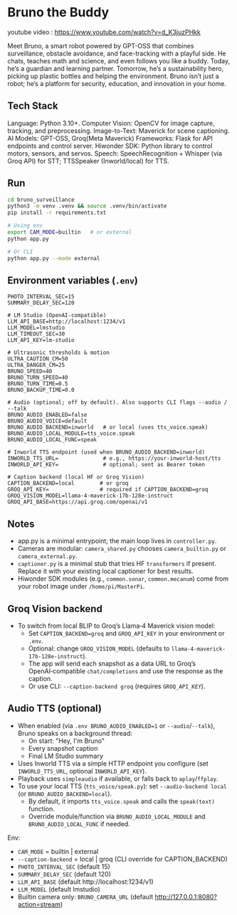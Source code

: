 # Bruno the Buddy

youtube video : https://www.youtube.com/watch?v=d_K3juzPHkk

 Meet Bruno, a smart robot powered by GPT-OSS that combines surveillance, obstacle avoidance, and face-tracking with a playful side. He chats, teaches math and science, and even follows you like a buddy. Today, he’s a guardian and learning partner. Tomorrow, he’s a sustainability hero, picking up plastic bottles and helping the environment. Bruno isn’t just a robot; he’s a platform for security, education, and innovation in your home.

## Tech Stack

Language: Python 3.10+.
Computer Vision: OpenCV for image capture, tracking, and preprocessing.
Image-to-Text:  Maverick for scene captioning.
AI Models: GPT-OSS, Groq(Meta Maverick)
Frameworks: Flask for API endpoints and control server.
Hiwonder SDK: Python library to control motors, sensors, and servos.
Speech: SpeechRecognition + Whisper (via Groq API) for STT; TTSSpeaker
(Inworld/local) for TTS.

## Run
```bash
cd bruno_surveillance
python3 -m venv .venv && source .venv/bin/activate
pip install -r requirements.txt

# Using env
export CAM_MODE=builtin   # or external
python app.py

# Or CLI
python app.py --mode external
```

## Environment variables (`.env`)

```dotenv
PHOTO_INTERVAL_SEC=15
SUMMARY_DELAY_SEC=120

# LM Studio (OpenAI‑compatible)
LLM_API_BASE=http://localhost:1234/v1
LLM_MODEL=lmstudio
LLM_TIMEOUT_SEC=30
LLM_API_KEY=lm-studio

# Ultrasonic thresholds & motion
ULTRA_CAUTION_CM=50
ULTRA_DANGER_CM=25
BRUNO_SPEED=40
BRUNO_TURN_SPEED=40
BRUNO_TURN_TIME=0.5
BRUNO_BACKUP_TIME=0.0

# Audio (optional; off by default). Also supports CLI flags --audio / --talk
BRUNO_AUDIO_ENABLED=false
BRUNO_AUDIO_VOICE=default
BRUNO_AUDIO_BACKEND=inworld   # or local (uses tts_voice.speak)
BRUNO_AUDIO_LOCAL_MODULE=tts_voice.speak
BRUNO_AUDIO_LOCAL_FUNC=speak

# Inworld TTS endpoint (used when BRUNO_AUDIO_BACKEND=inworld)
INWORLD_TTS_URL=              # e.g., https://your-inworld-host/tts
INWORLD_API_KEY=              # optional; sent as Bearer token

# Caption backend (local HF or Groq Vision)
CAPTION_BACKEND=local        # or groq
GROQ_API_KEY=                # required if CAPTION_BACKEND=groq
GROQ_VISION_MODEL=llama-4-maverick-17b-128e-instruct
GROQ_API_BASE=https://api.groq.com/openai/v1
```

## Notes
- app.py is a minimal entrypoint; the main loop lives in `controller.py`.
- Cameras are modular: `camera_shared.py` chooses `camera_builtin.py` or `camera_external.py`.
- `captioner.py` is a minimal stub that tries HF `transformers` if present. Replace it with your existing local captioner for best results.
- Hiwonder SDK modules (e.g., `common.sonar`, `common.mecanum`) come from your robot image under `/home/pi/MasterPi`.

## Groq Vision backend
- To switch from local BLIP to Groq’s Llama‑4 Maverick vision model:
  - Set `CAPTION_BACKEND=groq` and `GROQ_API_KEY` in your environment or `.env`.
  - Optional: change `GROQ_VISION_MODEL` (defaults to `llama-4-maverick-17b-128e-instruct`).
  - The app will send each snapshot as a data URL to Groq’s OpenAI‑compatible `chat/completions` and use the response as the caption.
  - Or use CLI: `--caption-backend groq` (requires `GROQ_API_KEY`).

## Audio TTS (optional)
- When enabled (via `.env BRUNO_AUDIO_ENABLED=1` or `--audio`/`--talk`), Bruno speaks on a background thread:
  - On start: "Hey, I'm Bruno"
  - Every snapshot caption
  - Final LM Studio summary
- Uses Inworld TTS via a simple HTTP endpoint you configure (set `INWORLD_TTS_URL`, optional `INWORLD_API_KEY`).
- Playback uses `simpleaudio` if available, or falls back to `aplay`/`ffplay`.
- To use your local TTS (`tts_voice/speak.py`): set `--audio-backend local` (or `BRUNO_AUDIO_BACKEND=local`).
   - By default, it imports `tts_voice.speak` and calls the `speak(text)` function.
   - Override module/function via `BRUNO_AUDIO_LOCAL_MODULE` and `BRUNO_AUDIO_LOCAL_FUNC` if needed.

Env:
- `CAM_MODE` = builtin | external
- `--caption-backend` = local | groq (CLI override for CAPTION_BACKEND)
- `PHOTO_INTERVAL_SEC` (default 15)
- `SUMMARY_DELAY_SEC` (default 120)
- `LLM_API_BASE` (default http://localhost:1234/v1)
- `LLM_MODEL` (default lmstudio)
- Builtin camera only: `BRUNO_CAMERA_URL` (default http://127.0.0.1:8080?action=stream)
